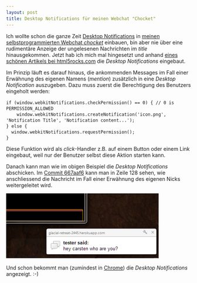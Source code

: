 ```yaml
---
layout: post
title: Desktop Notifications für meinen Webchat "Chocket"
---
```


Ich wollte schon die ganze Zeit [Desktop Notifications][0] in [meinen
selbstprogrammierten Webchat *chocket*][3] einbauen, bin aber nie über eine
rudimentäre Anzeige der ungelesenen Nachrichten im *title*
hinausgekommen. Jetzt hab ich mich mal hingesetzt und anhand [eines
schönen Artikels bei html5rocks.com][1] die *Desktop Notifications*
eingebaut.

Im Prinzip läuft es darauf hinaus, die ankommenden Messages im Fall
einer Erwähnung des eigenen Namens (*mention*) zusätzlich in eine
*Desktop Notification* auszugeben. Dazu muss zuerst die Berechtigung des
Benutzers eingeholt werden:

    if (window.webkitNotifications.checkPermission() == 0) { // 0 is PERMISSION_ALLOWED
        window.webkitNotifications.createNotification('icon.png', 'Notification Title', 'Notification content...');
    } else {
      window.webkitNotifications.requestPermission();
    }

Diese Funktion wird als *click*-Handler z.B. auf einem Button oder einem
Link eingebaut, weil nur der Benutzer selbst diese Aktion starten kann.

Danach kann man wie im obigen Beispiel die *Desktop Notifications*
abschicken. Im [Commit 667aaf6][2] kann man in Zeile 128 sehen, wie
anschliessend die Nachricht im Fall einer Erwähnung des eigenen Nicks
weitergeleitet wird.

<img src="/img/chocket-desktop-notification.png" alt="Screenshot einer Desktop Notification" />

Und schon bekommt man (zumindest in [Chrome][4]) die *Desktop
Notifications* angezeigt. :-)

[0]: http://www.chromium.org/developers/design-documents/desktop-notifications/api-specification
[1]: http://www.html5rocks.com/en/tutorials/notifications/quick/
[2]: https://github.com/MoriTanosuke/chocket/commit/667aaf681d90dcb7c7fd98ce3e14cf1b91e12cf0
[3]: https://github.com/MoriTanosuke/chocket
[4]: http://chrome.google.com/

